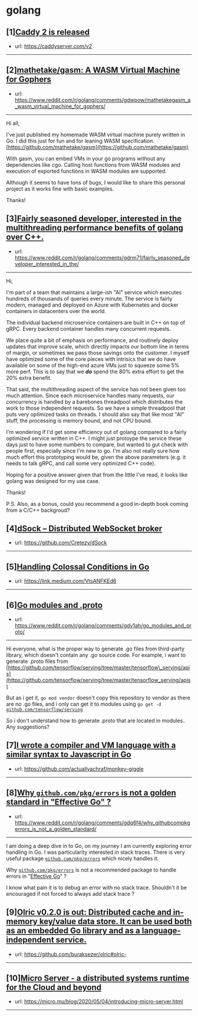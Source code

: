 # golang
## [1][Caddy 2 is released](https://www.reddit.com/r/golang/comments/gdfnlj/caddy_2_is_released/)
- url: https://caddyserver.com/v2
---

## [2][mathetake/gasm: A WASM Virtual Machine for Gophers](https://www.reddit.com/r/golang/comments/gdwpow/mathetakegasm_a_wasm_virtual_machine_for_gophers/)
- url: https://www.reddit.com/r/golang/comments/gdwpow/mathetakegasm_a_wasm_virtual_machine_for_gophers/
---
Hi all,

I've just published my homemade WASM virtual machine purely written in Go. I did this just for fun and for leaning WASM specification.  [https://github.com/mathetake/gasm](https://github.com/mathetake/gasm)

With gasm, you can embed VMs in your go programs without any dependencies like cgo. Calling host functions from WASM modules and execution of exported functions in WASM modules are supported.

Although it seems to have tons of bugs, I would like to share this personal project as it works fine with basic examples.

Thanks!
## [3][Fairly seasoned developer, interested in the multithreading performance benefits of golang over C++.](https://www.reddit.com/r/golang/comments/gdrm71/fairly_seasoned_developer_interested_in_the/)
- url: https://www.reddit.com/r/golang/comments/gdrm71/fairly_seasoned_developer_interested_in_the/
---
Hi, 

I'm part of a team that maintains a large-ish "AI" service which executes hundreds of thousands of queries every minute. The service is fairly modern, managed and deployed on Azure with Kubernetes and docker containers in datacenters over the world.

The individual backend microservice containers are built in C++ on top of gRPC. Every backend container handles many concurrent requests. 

We place quite a bit of emphasis on performance, and routinely deploy updates that improve scale, which directly impacts our bottom line in terms of margin, or sometimes we pass those savings onto the customer. I myself have optimized some of the core pieces with intrisics that we do have available on some of the high-end azure VMs just to squeeze some 5% more perf. This is to say that we ***do*** spend the 80% extra effort to get the 20% extra benefit.

That said, the multithreading aspect of the service has not been given too much attention. Since each microservice handles many requests, our concurrency is handled by a barebones threadpool which distributes the work to those independent requests. So we have a simple threadpool that puts very optimized tasks on threads. I should also say that like most "AI" stuff, the processing is memory bound, and not CPU bound. 

I'm wondering if I'd get some efficiency out of golang compared to a fairly optimized service written in C++. I might just protoype the service these days just to have some numbers to compare, but wanted to gut check with people first, especially since I'm new to go. I'm also not really sure how much effort this prototyping would be, given the above parameters (e.g. it needs to talk gRPC, and call some very optimized C++ code).

Hoping for a positive answer given that from the little I've read, it looks like golang was designed for my use case.

Thanks!

P.S. Also, as a bonus, could you recommend a good in-depth book coming from a C/C++ backgroud?
## [4][dSock – Distributed WebSocket broker](https://www.reddit.com/r/golang/comments/gdnzzs/dsock_distributed_websocket_broker/)
- url: https://github.com/Cretezy/dSock
---

## [5][Handling Colossal Conditions in Go](https://www.reddit.com/r/golang/comments/gdva0j/handling_colossal_conditions_in_go/)
- url: https://link.medium.com/VtsANFKEd6
---

## [6][Go modules and .proto](https://www.reddit.com/r/golang/comments/gdv1ah/go_modules_and_proto/)
- url: https://www.reddit.com/r/golang/comments/gdv1ah/go_modules_and_proto/
---
Hi everyone, what is the proper way to generate .go files from third-party library, which doesn't contain any .go source code. For example, i want to generate .proto files from [https://github.com/tensorflow/serving/tree/master/tensorflow\_serving/apis](https://github.com/tensorflow/serving/tree/master/tensorflow_serving/apis)

But as i get it, `go mod vendor` doesn't copy this repository to vendor as there are no .go files, and i only can get it to modules using `go get -d` [`github.com/tensorflow/serving`](https://github.com/tensorflow/serving)

So i don't understand how to generate .proto that are located in modules.. Any suggestions?
## [7][I wrote a compiler and VM language with a similar syntax to Javascript in Go](https://www.reddit.com/r/golang/comments/gdfkuu/i_wrote_a_compiler_and_vm_language_with_a_similar/)
- url: https://github.com/actuallyachraf/monkey-giggle
---

## [8][Why `github.com/pkg/errors` is not a golden standard in "Effective Go" ?](https://www.reddit.com/r/golang/comments/gdq6f4/why_githubcompkgerrors_is_not_a_golden_standard/)
- url: https://www.reddit.com/r/golang/comments/gdq6f4/why_githubcompkgerrors_is_not_a_golden_standard/
---
I am doing a deep dive in to Go, on my journey I am currently exploring error handling in Go. I was particularity interested in stack traces. There is very useful package [`github.com/pkg/errors`](https://github.com/pkg/errors`) which nicely handles it.

Why [`github.com/pkg/errors`](https://github.com/pkg/errors`) is not a recommended package to handle errors in "[Effective Go](https://golang.org/doc/effective_go.html)"  ?

I know what pain it is to debug an error with no stack trace. Shouldn't it be encouraged if not forced to always add stack trace ?
## [9][Olric v0.2.0 is out: Distributed cache and in-memory key/value data store. It can be used both as an embedded Go library and as a language-independent service.](https://www.reddit.com/r/golang/comments/gd7v1s/olric_v020_is_out_distributed_cache_and_inmemory/)
- url: https://github.com/buraksezer/olric#olric-
---

## [10][Micro Server - a distributed systems runtime for the Cloud and beyond](https://www.reddit.com/r/golang/comments/gdpmv7/micro_server_a_distributed_systems_runtime_for/)
- url: https://micro.mu/blog/2020/05/04/introducing-micro-server.html
---

